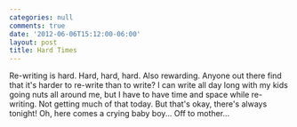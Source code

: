 ```yaml
---
categories: null
comments: true
date: '2012-06-06T15:12:00-06:00'
layout: post
title: Hard Times
---
```


Re-writing is hard. Hard, hard, hard. Also rewarding. Anyone out there find that it's harder to re-write than to write? I can write all day long with my kids going nuts all around me, but I have to have time and space while re-writing. Not getting much of that today. But that's okay, there's always tonight! Oh, here comes a crying baby boy... Off to mother...